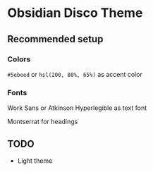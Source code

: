 # Obsidian Disco Theme

## Recommended setup

### Colors

`#5ebeed` or `hsl(200, 80%, 65%)` as accent color

### Fonts

Work Sans or Atkinson Hyperlegible as text font

Montserrat for headings

## TODO

- Light theme
